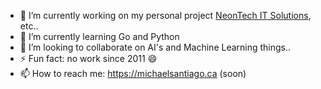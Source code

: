 <!-- spitting errors
[![Michael's GitHub stats](https://github-readme-stats.vercel.app/api?username=michaelusantiago&count_private=true&show_icons=true)](https://github.com/michaelusantiago)
-->

<!--
[![Michael's Top Languages](https://github-readme-stats.vercel.app/api/top-langs/?username=michaelusantiago&layout=compact&langs_count=8)](https://github.com/michaelusantiago)
-->

<!-- spitting errors
[![Michaels's Most used languages](https://github-readme-stats.vercel.app/api/top-langs?username=michaelusantiago&show_icons=true&count_private=true&theme=gotham)](https://github.com/michaelusantiago)
-->

- 🔭 I’m currently working on my personal project [NeonTech IT Solutions](https://neontech.vercel.app), etc..
- 🌱 I’m currently learning Go and Python
- 👯 I’m looking to collaborate on AI's and Machine Learning things..
- ⚡ Fun fact: no work since 2011 😄
- 📫 How to reach me: https://michaelsantiago.ca (soon)
<!--
**michaelusantiago/michaelusantiago** is a ✨ _special_ ✨ repository because its `README.md` (this file) appears on your GitHub profile.

Here are some ideas to get you started:

- 🔭 I’m currently working on ...
- 🌱 I’m currently learning ...
- 👯 I’m looking to collaborate on ...
- 🤔 I’m looking for help with ...
- 💬 Ask me about ...
- 📫 How to reach me: ...
- 😄 Pronouns: ...
- ⚡ Fun fact: ...
-->
